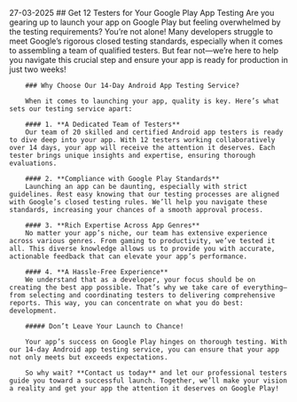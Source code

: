 27-03-2025
        ## Get 12 Testers for Your Google Play App Testing
        Are you gearing up to launch your app on Google Play but feeling overwhelmed by the testing requirements? You’re not alone! Many developers struggle to meet Google’s rigorous closed testing standards, especially when it comes to assembling a team of qualified testers. But fear not—we’re here to help you navigate this crucial step and ensure your app is ready for production in just two weeks!

        ### Why Choose Our 14-Day Android App Testing Service?

        When it comes to launching your app, quality is key. Here’s what sets our testing service apart:

        #### 1. **A Dedicated Team of Testers**
        Our team of 20 skilled and certified Android app testers is ready to dive deep into your app. With 12 testers working collaboratively over 14 days, your app will receive the attention it deserves. Each tester brings unique insights and expertise, ensuring thorough evaluations.

        #### 2. **Compliance with Google Play Standards**
        Launching an app can be daunting, especially with strict guidelines. Rest easy knowing that our testing processes are aligned with Google’s closed testing rules. We’ll help you navigate these standards, increasing your chances of a smooth approval process.

        #### 3. **Rich Expertise Across App Genres**
        No matter your app’s niche, our team has extensive experience across various genres. From gaming to productivity, we’ve tested it all. This diverse knowledge allows us to provide you with accurate, actionable feedback that can elevate your app’s performance.

        #### 4. **A Hassle-Free Experience**
        We understand that as a developer, your focus should be on creating the best app possible. That’s why we take care of everything—from selecting and coordinating testers to delivering comprehensive reports. This way, you can concentrate on what you do best: development.

        ##### Don’t Leave Your Launch to Chance!

        Your app’s success on Google Play hinges on thorough testing. With our 14-day Android app testing service, you can ensure that your app not only meets but exceeds expectations. 

        So why wait? **Contact us today** and let our professional testers guide you toward a successful launch. Together, we’ll make your vision a reality and get your app the attention it deserves on Google Play!
        
